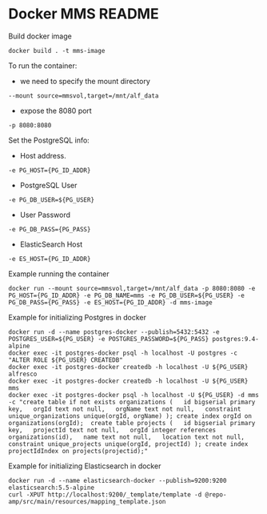 # Docker MMS README

Build docker image
```
docker build . -t mms-image
```

To run the container:
- we need to specify the mount directory 
```
--mount source=mmsvol,target=/mnt/alf_data
```
    
- expose the 8080 port
```
-p 8080:8080
```

Set the PostgreSQL info:

- Host address.
```
-e PG_HOST={PG_ID_ADDR} 
```

- PostgreSQL User
```
-e PG_DB_USER=${PG_USER}
```

- User Password
```
-e PG_DB_PASS={PG_PASS} 
```

- ElasticSearch Host
```
-e ES_HOST={PG_ID_ADDR}
```

Example running the container
```
docker run --mount source=mmsvol,target=/mnt/alf_data -p 8080:8080 -e PG_HOST={PG_ID_ADDR} -e PG_DB_NAME=mms -e PG_DB_USER=${PG_USER} -e PG_DB_PASS={PG_PASS} -e ES_HOST={PG_ID_ADDR} -d mms-image
```

Example for initializing Postgres in docker

```
docker run -d --name postgres-docker --publish=5432:5432 -e POSTGRES_USER=${PG_USER} -e POSTGRES_PASSWORD=${PG_PASS} postgres:9.4-alpine
docker exec -it postgres-docker psql -h localhost -U postgres -c "ALTER ROLE ${PG_USER} CREATEDB"
docker exec -it postgres-docker createdb -h localhost -U ${PG_USER} alfresco
docker exec -it postgres-docker createdb -h localhost -U ${PG_USER} mms
docker exec -it postgres-docker psql -h localhost -U ${PG_USER} -d mms -c "create table if not exists organizations (   id bigserial primary key,   orgId text not null,   orgName text not null,   constraint unique_organizations unique(orgId, orgName) ); create index orgId on organizations(orgId);  create table projects (   id bigserial primary key,   projectId text not null,   orgId integer references organizations(id),   name text not null,   location text not null,   constraint unique_projects unique(orgId, projectId) ); create index projectIdIndex on projects(projectid);"
```

Example for initializing Elasticsearch in docker
```
docker run -d --name elasticsearch-docker --publish=9200:9200 elasticsearch:5.5-alpine
curl -XPUT http://localhost:9200/_template/template -d @repo-amp/src/main/resources/mapping_template.json
```
